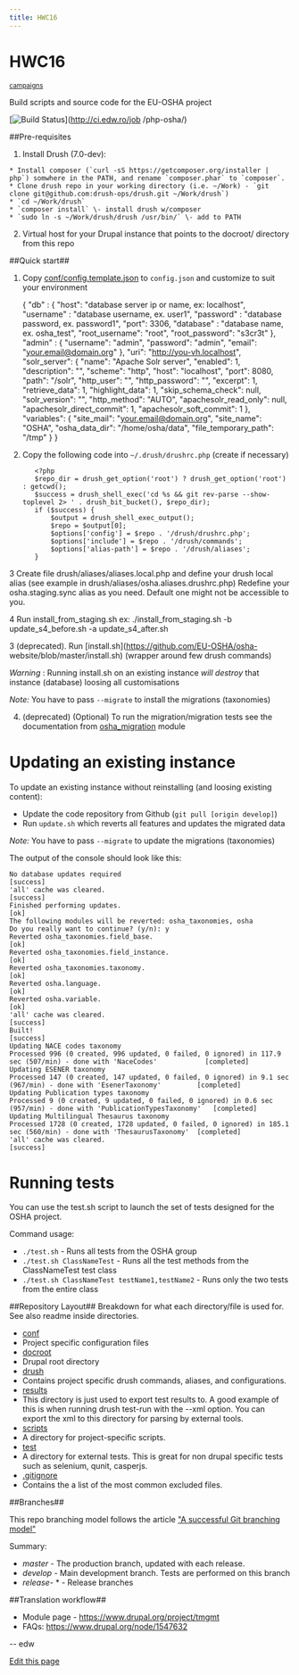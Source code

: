 ```yaml
---
title: HWC16
---
```

#  HWC16


<small class="github">[campaigns](https://github.com/EU-OSHA/campaigns)</small>

Build scripts and source code for the EU-OSHA project

[![Build
Status](https://camo.githubusercontent.com/9f6e6c1797d866adafee82039e43a08b025e1808/687474703a2f2f63692e6564772e726f2f6275696c645374617475732f69636f6e3f6a6f623d7068702d6f736861)](http://ci.edw.ro/job
/php-osha/)

##Pre-requisites

  1. Install Drush (7.0-dev):

    * Install composer (`curl -sS https://getcomposer.org/installer | php`) somwhere in the PATH, and rename `composer.phar` to `composer`.
    * Clone drush repo in your working directory (i.e. ~/Work) - `git clone git@github.com:drush-ops/drush.git ~/Work/drush`)
    * `cd ~/Work/drush`
    * `composer install` \- install drush w/composer
    * `sudo ln -s ~/Work/drush/drush /usr/bin/` \- add to PATH
  2. Virtual host for your Drupal instance that points to the docroot/ directory from this repo

##Quick start##

  1. Copy [conf/config.template.json](https://github.com/EU-OSHA/osha-website/blob/master/conf/config.template.json) to `config.json` and customize to suit your environment
    
        {
        "db" : {
            "host": "database server ip or name, ex: localhost",
            "username" : "database username, ex. user1",
            "password" : "database password, ex. password1",
            "port": 3306,
            "database" : "database name, ex. osha_test",
            "root_username": "root",
            "root_password": "s3cr3t"
        },
        "admin" : {
            "username": "admin",
            "password": "admin",
            "email": "your.email@domain.org"
        },
        "uri": "http://you-vh.localhost",
        "solr_server": {
            "name": "Apache Solr server",
            "enabled": 1,
            "description": "",
            "scheme": "http",
            "host": "localhost",
            "port": 8080,
            "path": "/solr",
            "http_user": "",
            "http_password": "",
            "excerpt": 1,
            "retrieve_data": 1,
            "highlight_data": 1,
            "skip_schema_check": null,
            "solr_version": "",
            "http_method": "AUTO",
            "apachesolr_read_only": null,
            "apachesolr_direct_commit": 1,
            "apachesolr_soft_commit": 1
        },
        "variables": {
            "site_mail": "your.email@domain.org",
            "site_name": "OSHA",
            "osha_data_dir": "/home/osha/data",
            "file_temporary_path": "/tmp"
        }
    }

  2. Copy the following code into `~/.drush/drushrc.php` (create if necessary)
    
            <?php
            $repo_dir = drush_get_option('root') ? drush_get_option('root') : getcwd();
            $success = drush_shell_exec('cd %s && git rev-parse --show-toplevel 2> ' . drush_bit_bucket(), $repo_dir);
            if ($success) {
                $output = drush_shell_exec_output();
                $repo = $output[0];
                $options['config'] = $repo . '/drush/drushrc.php';
                $options['include'] = $repo . '/drush/commands';
                $options['alias-path'] = $repo . '/drush/aliases';
            }

3 Create file drush/aliases/aliases.local.php and define your drush local
alias (see example in drush/aliases/osha.aliases.drushrc.php) Redefine your
osha.staging.sync alias as you need. Default one might not be accessible to
you.

4 Run install_from_staging.sh ex: ./install_from_staging.sh -b
update_s4_before.sh -a update_s4_after.sh

3 (deprecated). Run [install.sh](https://github.com/EU-OSHA/osha-
website/blob/master/install.sh) (wrapper around few drush commands)

_Warning_ : Running install.sh on an existing instance _will destroy_ that
instance (database) loosing all customisations

_Note:_ You have to pass `--migrate` to install the migrations (taxonomies)

  4. (deprecated) (Optional) To run the migration/migration tests see the documentation from [osha_migration](https://github.com/EU-OSHA/osha-website/tree/master/docroot/sites/all/modules/osha_migration) module

#  Updating an existing instance

To update an existing instance without reinstalling (and loosing existing
content):

  * Update the code repository from Github (`git pull [origin develop]`)
  * Run `update.sh` which reverts all features and updates the migrated data

_Note:_ You have to pass `--migrate` to update the migrations (taxonomies)

The output of the console should look like this:

    
    
    No database updates required                                                                                          [success]
    'all' cache was cleared.                                                                                              [success]
    Finished performing updates.                                                                                          [ok]
    The following modules will be reverted: osha_taxonomies, osha
    Do you really want to continue? (y/n): y
    Reverted osha_taxonomies.field_base.                                                                                  [ok]
    Reverted osha_taxonomies.field_instance.                                                                              [ok]
    Reverted osha_taxonomies.taxonomy.                                                                                    [ok]
    Reverted osha.language.                                                                                               [ok]
    Reverted osha.variable.                                                                                               [ok]
    'all' cache was cleared.                                                                                              [success]
    Built!                                                                                                                [success]
    Updating NACE codes taxonomy
    Processed 996 (0 created, 996 updated, 0 failed, 0 ignored) in 117.9 sec (507/min) - done with 'NaceCodes'            [completed]
    Updating ESENER taxonomy
    Processed 147 (0 created, 147 updated, 0 failed, 0 ignored) in 9.1 sec (967/min) - done with 'EsenerTaxonomy'         [completed]
    Updating Publication types taxonomy
    Processed 9 (0 created, 9 updated, 0 failed, 0 ignored) in 0.6 sec (957/min) - done with 'PublicationTypesTaxonomy'   [completed]
    Updating Multilingual Thesaurus taxonomy
    Processed 1728 (0 created, 1728 updated, 0 failed, 0 ignored) in 185.1 sec (560/min) - done with 'ThesaurusTaxonomy'  [completed]
    'all' cache was cleared.                                                                                              [success]
    

#  Running tests

You can use the test.sh script to launch the set of tests designed for the
OSHA project.

Command usage:

  * `./test.sh` \- Runs all tests from the OSHA group
  * `./test.sh ClassNameTest` \- Runs all the test methods from the ClassNameTest test class
  * `./test.sh ClassNameTest testName1,testName2` \- Runs only the two tests from the entire class

##Repository Layout## Breakdown for what each directory/file is used for. See
also readme inside directories.

  * [conf](https://github.com/EU-OSHA/osha-website/tree/master/conf)
  * Project specific configuration files
  * [docroot](https://github.com/EU-OSHA/osha-website/tree/master/docroot)
  * Drupal root directory
  * [drush](https://github.com/EU-OSHA/osha-website/tree/master/drush)
  * Contains project specific drush commands, aliases, and configurations.
  * [results](https://github.com/EU-OSHA/osha-website/tree/master/results)
  * This directory is just used to export test results to. A good example of this is when running drush test-run with the --xml option. You can export the xml to this directory for parsing by external tools.
  * [scripts](https://github.com/EU-OSHA/osha-website/tree/master/scripts)
  * A directory for project-specific scripts.
  * [test](https://github.com/EU-OSHA/osha-website/tree/master/tests)
  * A directory for external tests. This is great for non drupal specific tests such as selenium, qunit, casperjs.
  * [.gitignore](https://github.com/EU-OSHA/osha-website/blob/master/.gitignore)
  * Contains the a list of the most common excluded files.

##Branches##

This repo branching model follows the article ["A successful Git branching
model"](http://nvie.com/posts/a-successful-git-branching-model)

Summary:

  * _master_ \- The production branch, updated with each release.
  * _develop_ \- Main development branch. Tests are performed on this branch
  * _release-_ * - Release branches

##Translation workflow##

  * Module page - <https://www.drupal.org/project/tmgmt>
  * FAQs: <https://www.drupal.org/node/1547632>

\-- edw

[Edit this page](https://github.com/EU-OSHA/campaigns/edit/master/readme.md)
